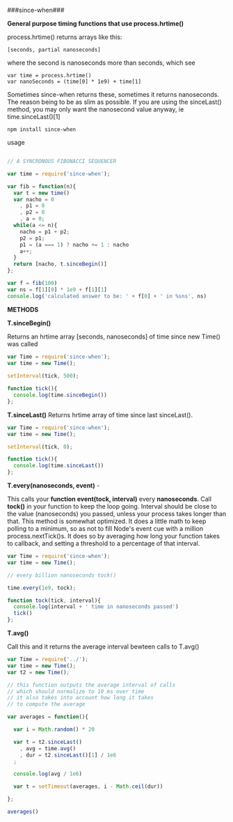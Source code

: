 ###since-when###

__General purpose timing functions that use process.hrtime()__

process.hrtime() returns arrays like this:

    [seconds, partial nanoseconds]

where the second is nanoseconds more than seconds, which see

    var time = process.hrtime()
    var nanoSeconds = (time[0] * 1e9) + time[1]

Sometimes since-when returns these, sometimes it returns nanoseconds.
The reason being to be as slim as possible. If you are using the sinceLast()
method, you may only want the nanosecond value anyway, ie time.sinceLast()[1]

    npm install since-when

usage

```js

// A SYNCRONOUS FIBONACCI SEQUENCER

var time = require('since-when');

var fib = function(n){
  var t = new time()
  var nacho = 0
    , p1 = 0
    , p2 = 0
    , a = 0;
  while(a <= n){
    nacho = p1 + p2;
    p2 = p1;
    p1 = (a === 1) ? nacho += 1 : nacho
    a++;
  }
  return [nacho, t.sinceBegin()]
};

var f = fib(100)
var ns = f[1][0] * 1e9 + f[1][1]
console.log('calculated answer to be: ' + f[0] + ' in %sns', ns)
```
    
__METHODS__

**T.sinceBegin()**

Returns an hrtime array [seconds, nanoseconds] of time since new Time() was called

```js
var Time = require('since-when');
var time = new Time();
  
setInterval(tick, 500);

function tick(){
  console.log(time.sinceBegin())  
};
```

**T.sinceLast()**
Returns hrtime array of time since last sinceLast().

```js
var Time = require('since-when');
var time = new Time();

setInterval(tick, 0);

function tick(){
  console.log(time.sinceLast())
};
```

**T.every(nanoseconds, event)** - 

This calls your __function event(tock, interval)__ every __nanoseconds__. 
Call __tock()__ in your function to keep the loop going.
Interval should be close to the value (nanoseconds) you passed, 
unless your process takes longer than that.
This method is somewhat optimized. It does a little math
to keep polling to a minimum, so as not to fill Node's event cue
with a million process.nextTick()s. It does so by averaging how
long your function takes to callback, and setting a threshold to a percentage of that interval.

```js
var Time = require('since-when');
var time = new Time();

// every billion nanoseconds tock()

time.every(1e9, tock);

function tock(tick, interval){
  console.log(interval + ' time in nanoseconds passed')
  tick()
};
```

**T.avg()**

Call this and it returns the average interval bewteen calls to T.avg()

```js
var Time = require('../');
var time = new Time();
var t2 = new Time();

// this function outputs the average interval of calls
// which should normalize to 10 ms over time
// it also takes into account how long it takes   
// to compute the average

var averages = function(){

  var i = Math.random() * 20

  var t = t2.sinceLast()
    , avg = time.avg()
    , dur = t2.sinceLast()[1] / 1e6
  ;

  console.log(avg / 1e6)

  var t = setTimeout(averages, i - Math.ceil(dur))

};

averages()
```
